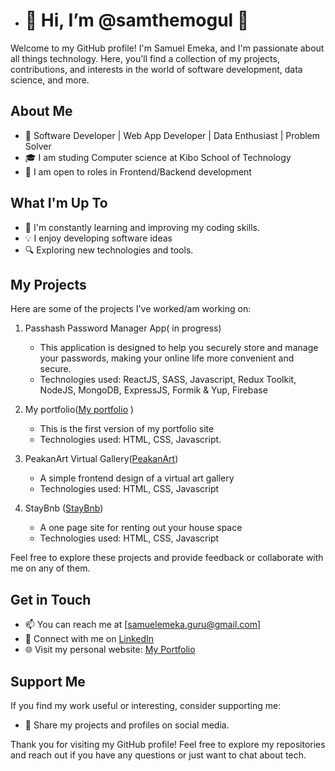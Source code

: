 
- # 👋 Hi, I’m @samthemogul 👋

Welcome to my GitHub profile! I'm Samuel Emeka, and I'm passionate about all things technology. Here, you'll find a collection of my projects, contributions, and interests in the world of software development, data science, and more.

## About Me

- 🌟 Software Developer | Web App Developer | Data Enthusiast | Problem Solver 
- 🎓 I am studing Computer science at Kibo School of Technology
- 💼 I am open to roles in Frontend/Backend development

## What I'm Up To

- 🚀 I'm constantly learning and improving my coding skills.
- 💡 I enjoy developing software ideas
- 🔍 Exploring new technologies and tools.

## My Projects

Here are some of the projects I've worked/am working on:

1. Passhash Password Manager App( in progress)
   - This application is designed to help you securely store and manage your passwords, making your online life more convenient and secure.
   - Technologies used: ReactJS, SASS, Javascript, Redux Toolkit, NodeJS, MongoDB, ExpressJS, Formik & Yup, Firebase
   
2. My portfolio([My portfolio](https://samthemogul.vercel.app/) )
   - This is the first version of my portfolio site
   - Technologies used: HTML, CSS, Javascript.

3. PeakanArt Virtual Gallery([PeakanArt](https://peakanart.vercel.app/))
   - A simple frontend design of a virtual art gallery
   - Technologies used: HTML, CSS, Javascript
4. StayBnb ([StayBnb](https://samthemogul.github.io/stay-bnb/StayBnb/home.html))
   - A one page site for renting out your house space
   - Technologies used: HTML, CSS, Javascript

Feel free to explore these projects and provide feedback or collaborate with me on any of them.


## Get in Touch

- 📫 You can reach me at [samuelemeka.guru@gmail.com]
- 💬 Connect with me on [LinkedIn](https://www.linkedin.com/in/samthemogul)
- 🌐 Visit my personal website: [My Portfolio](https://samthemogul.vercel.app)

## Support Me

If you find my work useful or interesting, consider supporting me:

- 💬 Share my projects and profiles on social media.

Thank you for visiting my GitHub profile! Feel free to explore my repositories and reach out if you have any questions or just want to chat about tech.


<!---
samthemogul/samthemogul is a ✨ special ✨ repository because its `README.md` (this file) appears on your GitHub profile.
You can click the Preview link to take a look at your changes.
--->
